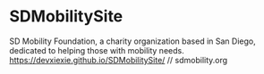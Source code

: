 # SDMobilitySite
SD Mobility Foundation, a charity organization based in San Diego, dedicated to helping those with mobility needs. 
https://devxiexie.github.io/SDMobilitySite/
//
sdmobility.org
